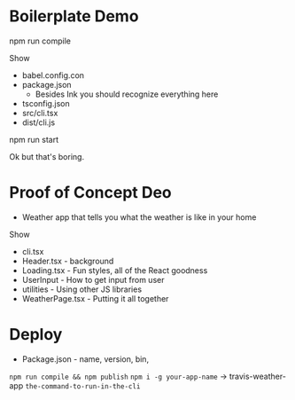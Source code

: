 # Boilerplate Demo

npm run compile

Show

- babel.config.con
- package.json 
  - Besides Ink you should recognize everything here
- tsconfig.json
- src/cli.tsx
- dist/cli.js

npm run start

Ok but that's boring. 

# Proof of Concept Deo

- Weather app that tells you what the weather is like in your home

Show 

- cli.tsx
- Header.tsx - background
- Loading.tsx - Fun styles, all of the React goodness
- UserInput - How to get input from user
- utilities - Using other JS libraries
- WeatherPage.tsx - Putting it all together

# Deploy

- Package.json - name, version, bin, 

`npm run compile && npm publish`
`npm i -g your-app-name` -> travis-weather-app
`the-command-to-run-in-the-cli`